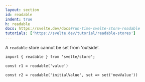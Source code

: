 ```yaml
---
layout: section
id: readable
indent: true
h: readable
docs: https://svelte.dev/docs#run-time-svelte-store-readable
tutorials: ['https://svelte.dev/tutorial/readable-stores']
---
```

A `readable` store cannot be set from 'outside'.
```html
import { readable } from 'svelte/store';

const r1 = readable('value')

const r2 = readable('initialValue', set => set('newValue'))
```